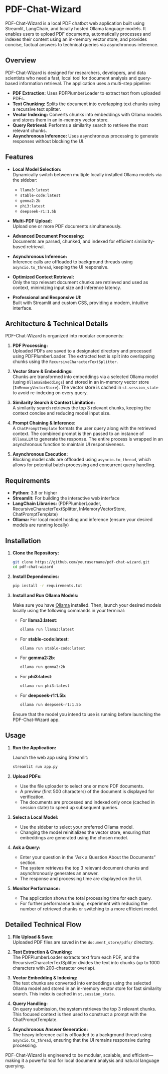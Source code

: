 # PDF-Chat-Wizard

PDF-Chat-Wizard is a local PDF chatbot web application built using Streamlit, LangChain, and locally hosted Ollama language models. It enables users to upload PDF documents, automatically processes and indexes their content using an in-memory vector store, and provides concise, factual answers to technical queries via asynchronous inference.

## Overview

PDF-Chat-Wizard is designed for researchers, developers, and data scientists who need a fast, local tool for document analysis and query-based information retrieval. The application uses a multi-step pipeline:
- **PDF Extraction:** Uses PDFPlumberLoader to extract text from uploaded PDFs.
- **Text Chunking:** Splits the document into overlapping text chunks using a recursive text splitter.
- **Vector Indexing:** Converts chunks into embeddings with Ollama models and stores them in an in-memory vector store.
- **Query Retrieval:** Performs a similarity search to retrieve the most relevant chunks.
- **Asynchronous Inference:** Uses asynchronous processing to generate responses without blocking the UI.

## Features

- **Local Model Selection:**  
  Dynamically switch between multiple locally installed Ollama models via the sidebar:
  - `llama3:latest`
  - `stable-code:latest`
  - `gemma2:2b`
  - `phi3:latest`
  - `deepseek-r1:1.5b`

- **Multi-PDF Upload:**  
  Upload one or more PDF documents simultaneously.

- **Advanced Document Processing:**  
  Documents are parsed, chunked, and indexed for efficient similarity-based retrieval.

- **Asynchronous Inference:**  
  Inference calls are offloaded to background threads using `asyncio.to_thread`, keeping the UI responsive.

- **Optimized Context Retrieval:**  
  Only the top relevant document chunks are retrieved and used as context, minimizing input size and inference latency.

- **Professional and Responsive UI:**  
  Built with Streamlit and custom CSS, providing a modern, intuitive interface.

## Architecture & Technical Details

PDF-Chat-Wizard is organized into modular components:

1. **PDF Processing:**  
   Uploaded PDFs are saved to a designated directory and processed using PDFPlumberLoader. The extracted text is split into overlapping chunks using the `RecursiveCharacterTextSplitter`.

2. **Vector Store & Embeddings:**  
   Chunks are transformed into embeddings via a selected Ollama model (using `OllamaEmbeddings`) and stored in an in-memory vector store (`InMemoryVectorStore`). The vector store is cached in `st.session_state` to avoid re-indexing on every query.

3. **Similarity Search & Context Limitation:**  
   A similarity search retrieves the top 3 relevant chunks, keeping the context concise and reducing model input size.

4. **Prompt Chaining & Inference:**  
   A `ChatPromptTemplate` formats the user query along with the retrieved context. The combined prompt is then passed to an instance of `OllamaLLM` to generate the response. The entire process is wrapped in an asynchronous function to maintain UI responsiveness.

5. **Asynchronous Execution:**  
   Blocking model calls are offloaded using `asyncio.to_thread`, which allows for potential batch processing and concurrent query handling.

## Requirements

- **Python:** 3.8 or higher  
- **Streamlit:** For building the interactive web interface  
- **LangChain Libraries:** (PDFPlumberLoader, RecursiveCharacterTextSplitter, InMemoryVectorStore, ChatPromptTemplate)  
- **Ollama:** For local model hosting and inference (ensure your desired models are running locally)

## Installation

1. **Clone the Repository:**

   ```bash
   git clone https://github.com/yourusername/pdf-chat-wizard.git
   cd pdf-chat-wizard
   ```

2. **Install Dependencies:**

   ```bash
   pip install -r requirements.txt
   ```

3. **Install and Run Ollama Models:**

   Make sure you have [Ollama](https://ollama.com/) installed. Then, launch your desired models locally using the following commands in your terminal:

   - For **llama3:latest**:
     ```bash
     ollama run llama3:latest
     ```
   - For **stable-code:latest**:
     ```bash
     ollama run stable-code:latest
     ```
   - For **gemma2:2b**:
     ```bash
     ollama run gemma2:2b
     ```
   - For **phi3:latest**:
     ```bash
     ollama run phi3:latest
     ```
   - For **deepseek-r1:1.5b**:
     ```bash
     ollama run deepseek-r1:1.5b
     ```

   Ensure that the model you intend to use is running before launching the PDF-Chat-Wizard app.

## Usage

1. **Run the Application:**

   Launch the web app using Streamlit:

   ```bash
   streamlit run app.py
   ```

2. **Upload PDFs:**

   - Use the file uploader to select one or more PDF documents.
   - A preview (first 500 characters) of the document is displayed for verification.
   - The documents are processed and indexed only once (cached in session state) to speed up subsequent queries.

3. **Select a Local Model:**

   - Use the sidebar to select your preferred Ollama model.
   - Changing the model reinitializes the vector store, ensuring that embeddings are generated using the chosen model.

4. **Ask a Query:**

   - Enter your question in the “Ask a Question About the Documents” section.
   - The system retrieves the top 3 relevant document chunks and asynchronously generates an answer.
   - The response and processing time are displayed on the UI.

5. **Monitor Performance:**

   - The application shows the total processing time for each query.
   - For further performance tuning, experiment with reducing the number of retrieved chunks or switching to a more efficient model.

## Detailed Technical Flow

1. **File Upload & Save:**  
   Uploaded PDF files are saved in the `document_store/pdfs/` directory.

2. **Text Extraction & Chunking:**  
   The PDFPlumberLoader extracts text from each PDF, and the RecursiveCharacterTextSplitter divides the text into chunks (up to 1000 characters with 200-character overlap).

3. **Vector Embedding & Indexing:**  
   The text chunks are converted into embeddings using the selected Ollama model and stored in an in-memory vector store for fast similarity search. This index is cached in `st.session_state`.

4. **Query Handling:**  
   On query submission, the system retrieves the top 3 relevant chunks. This focused context is then used to construct a prompt with the ChatPromptTemplate.

5. **Asynchronous Answer Generation:**  
   The heavy inference call is offloaded to a background thread using `asyncio.to_thread`, ensuring that the UI remains responsive during processing.

PDF-Chat-Wizard is engineered to be modular, scalable, and efficient—making it a powerful tool for local document analysis and natural language querying.